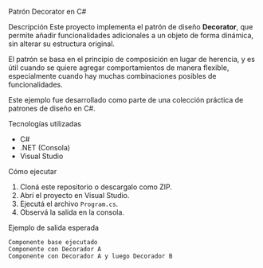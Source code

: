Patrón Decorator en C#

Descripción
Este proyecto implementa el patrón de diseño **Decorator**, que permite añadir funcionalidades adicionales a un objeto de forma dinámica, sin alterar su estructura original.

El patrón se basa en el principio de composición en lugar de herencia, y es útil cuando se quiere agregar comportamientos de manera flexible, especialmente cuando hay muchas combinaciones posibles de funcionalidades.

Este ejemplo fue desarrollado como parte de una colección práctica de patrones de diseño en C#.

Tecnologías utilizadas
- C#
- .NET (Consola)
- Visual Studio

Cómo ejecutar
1. Cloná este repositorio o descargalo como ZIP.
2. Abrí el proyecto en Visual Studio.
3. Ejecutá el archivo `Program.cs`.
4. Observá la salida en la consola.

Ejemplo de salida esperada
```plaintext
Componente base ejecutado
Componente con Decorador A
Componente con Decorador A y luego Decorador B
